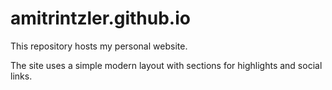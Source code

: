 # amitrintzler.github.io

This repository hosts my personal website.

The site uses a simple modern layout with sections for highlights and social links.

